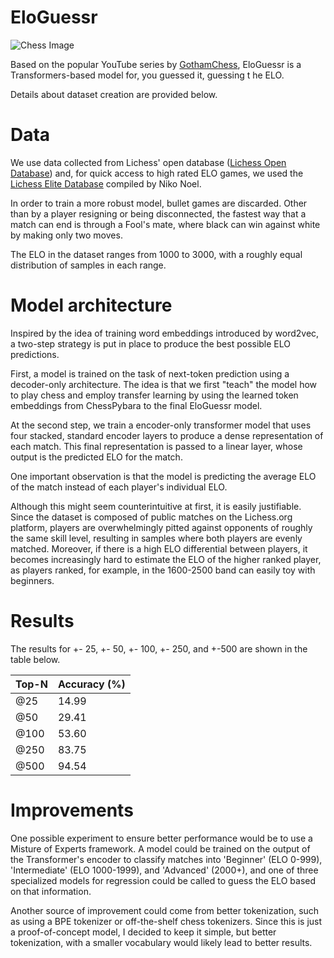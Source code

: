 # EloGuessr

![Chess Image](https://i.ytimg.com/vi/Y1xzL8I9sAE/maxresdefault.jpg)

Based on the popular YouTube series by [GothamChess](https://www.youtube.com/@GothamChess), EloGuessr is a Transformers-based model for, you guessed it, guessing t he ELO.

Details about dataset creation are provided below.

# Data

We use data collected from Lichess' open database ([Lichess Open Database](https://database.lichess.org/)) and, for quick access to high rated ELO games, we used the [Lichess Elite Database](https://database.nikonoel.fr/) compiled by Niko Noel.

In order to train a more robust model, bullet games are discarded. Other than by a player resigning or being disconnected, the fastest way that a match can end is through a Fool's mate, where black can win against white by making only two moves.

The ELO in the dataset ranges from 1000 to 3000, with a roughly equal distribution of samples in each range.

# Model architecture

Inspired by the idea of training word embeddings introduced by word2vec, a two-step strategy is put in place to produce the best possible ELO predictions.

First, a model is trained on the task of next-token prediction using a decoder-only architecture. The idea is that we first "teach" the model how to play chess and employ transfer learning by using the learned token embeddings from ChessPybara to the final EloGuessr model. 

At the second step, we train a encoder-only transformer model that uses four stacked, standard encoder layers to produce a dense representation of each match. This final representation is passed to a linear layer, whose output is the predicted ELO for the match.

One important observation is that the model is predicting the average ELO of the match instead of each player's individual ELO.

Although this might seem counterintuitive at first, it is easily justifiable. Since the dataset is composed of public matches on the Lichess.org platform, players are overwhelmingly pitted against opponents of roughly the same skill level, resulting in samples where both players are evenly matched. Moreover, if there is a high ELO differential between players, it becomes increasingly hard to estimate the ELO of the higher ranked player, as players ranked, for example, in the 1600-2500 band can easily toy with beginners.

# Results

The results for +- 25, +- 50, +- 100, +- 250, and +-500 are shown in the table below.

| Top-N  | Accuracy (%) |
|--------|--------------|
| @25    | 14.99        |
| @50    | 29.41        |
| @100   | 53.60        |
| @250   | 83.75        |
| @500   | 94.54        |

# Improvements

One possible experiment to ensure better performance would be to use a Misture of Experts framework.
A model could be trained on the output of the Transformer's encoder to classify matches into 'Beginner' (ELO 0-999), 'Intermediate' (ELO 1000-1999), and 'Advanced' (2000+), and one of three specialized models for regression could be called to guess the ELO based on that information.

Another source of improvement could come from better tokenization, such as using a BPE tokenizer or off-the-shelf chess tokenizers. Since this is just a proof-of-concept model, I decided to keep it simple, but better tokenization, with a smaller vocabulary would likely lead to better results.